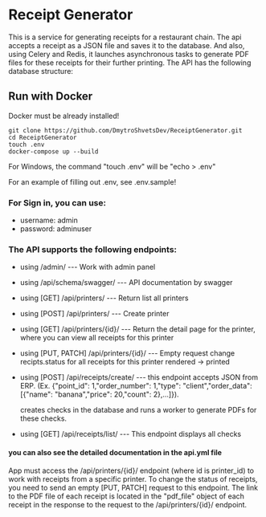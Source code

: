 # Receipt Generator


This is a service for generating receipts for a restaurant chain.  The api accepts a receipt as a JSON file and saves it to the database. And also, using Celery and Redis, it launches asynchronous tasks to generate PDF files for these receipts for their further printing.
The API has the following database structure:



## Run with Docker

Docker must be already installed!

```shell
git clone https://github.com/DmytroShvetsDev/ReceiptGenerator.git
cd ReceiptGenerator
touch .env
docker-compose up --build
```
For Windows, the command "touch .env" will be "echo > .env"

For an example of filling out .env, see .env.sample!


### For Sign in, you can use: 
 - username: admin
 - password: adminuser


### The API supports the following endpoints:
- using /admin/ --- Work with admin panel
- using /api/schema/swagger/ --- API documentation by swagger
- using [GET] /api/printers/ --- Return list all printers
- using [POST] /api/printers/ --- Create printer
- using [GET] /api/printers/{id}/ --- Return the detail page for the printer, where you can view all receipts for this printer
- using [PUT, PATCH] /api/printers/{id}/ --- Empty request change recipts.status for all receipts for this printer rendered -> printed
       
- using [POST] /api/receipts/create/ --- this endpoint accepts JSON from ERP. (Ex. {"point_id": 1,"order_number":
        1,"type": "client","order_data": [{"name": "banana","price": 20,"count": 2},...]}). 
        
    creates checks in the database and runs a worker to generate PDFs for these checks.
- using [GET] /api/receipts/list/ --- This endpoint displays all checks

#### you can also see the detailed documentation in the api.yml file

App must access the /api/printers/{id}/ endpoint (where id is printer_id) to work with receipts from a specific printer. To change the status of receipts, you need to send an empty [PUT, PATCH] request to this endpoint. The link to the PDF file of each receipt is located in the "pdf_file" object of each receipt in the response to the request to the /api/printers/{id}/ endpoint.